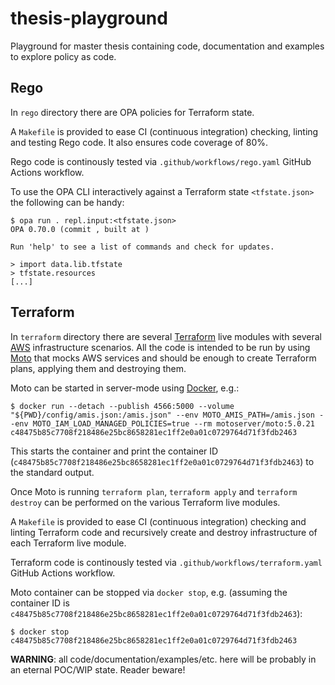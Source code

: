 # thesis-playground

Playground for master thesis containing code, documentation and examples to
explore policy as code.

## Rego

In `rego` directory there are OPA policies for Terraform state.

A `Makefile` is provided to ease CI (continuous integration) checking,
linting and testing Rego code. It also ensures code coverage of 80%.

Rego code is continously tested via
`.github/workflows/rego.yaml` GitHub Actions workflow.

To use the OPA CLI interactively against a Terraform state
`<tfstate.json>` the following can be handy:

```
$ opa run . repl.input:<tfstate.json> 
OPA 0.70.0 (commit , built at )

Run 'help' to see a list of commands and check for updates.

> import data.lib.tfstate
> tfstate.resources 
[...]
```

## Terraform

In `terraform` directory there are several
[Terraform](https://www.terraform.io/) live modules with several
[AWS](https://aws.amazon.com/) infrastructure scenarios. All the code
is intended to be run by using [Moto](https://github.com/getmoto/moto)
that mocks AWS services and should be enough to create Terraform plans,
applying them and destroying them.

Moto can be started in server-mode using
[Docker](https://www.docker.com/), e.g.:

```
$ docker run --detach --publish 4566:5000 --volume "${PWD}/config/amis.json:/amis.json" --env MOTO_AMIS_PATH=/amis.json --env MOTO_IAM_LOAD_MANAGED_POLICIES=true --rm motoserver/moto:5.0.21
c48475b85c7708f218486e25bc8658281ec1ff2e0a01c0729764d71f3fdb2463
```

This starts the container and print the container ID
(`c48475b85c7708f218486e25bc8658281ec1ff2e0a01c0729764d71f3fdb2463`) to
the standard output.

Once Moto is running `terraform plan`, `terraform apply` and
`terraform destroy` can be performed on the various Terraform live
modules.

A `Makefile` is provided to ease CI (continuous integration) checking
and linting Terraform code and recursively create and destroy
infrastructure of each Terraform live module.

Terraform code is continously tested via
`.github/workflows/terraform.yaml` GitHub Actions workflow.

Moto container can be stopped via `docker stop`, e.g. (assuming the
container ID is
`c48475b85c7708f218486e25bc8658281ec1ff2e0a01c0729764d71f3fdb2463`):

```
$ docker stop c48475b85c7708f218486e25bc8658281ec1ff2e0a01c0729764d71f3fdb2463
```

**WARNING**: all code/documentation/examples/etc. here will be probably
in an eternal POC/WIP state. Reader beware!
